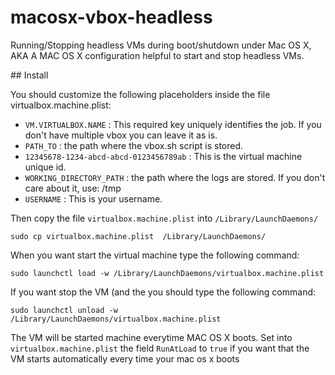 macosx-vbox-headless
====================

Running/Stopping headless VMs during boot/shutdown under Mac OS X,
AKA A MAC OS X configuration helpful to start and stop headless VMs.

## Install

You should customize the following placeholders inside the file virtualbox.machine.plist:

- `VM.VIRTUALBOX.NAME` : This required key uniquely identifies the job. If you don't have multiple vbox you can leave it as is.
- `PATH_TO` : the path where the vbox.sh script is stored.
- `12345678-1234-abcd-abcd-0123456789ab` : This is the virtual machine unique id.
- `WORKING_DIRECTORY_PATH` : the path where the logs are stored. If you don't care about it, use: /tmp
- `USERNAME` : This is your username.

Then copy the file `virtualbox.machine.plist` into `/Library/LaunchDaemons/`

    sudo cp virtualbox.machine.plist  /Library/LaunchDaemons/

When you want start the virtual machine type the following command:

    sudo launchctl load -w /Library/LaunchDaemons/virtualbox.machine.plist

If you want stop the VM (and the  you should type the following command:

    sudo launchctl unload -w /Library/LaunchDaemons/virtualbox.machine.plist

The VM will be started machine everytime MAC OS X boots.
Set into `virtualbox.machine.plist` the field `RunAtLoad` to `true` if you want that the VM starts automatically every time your mac os x boots

